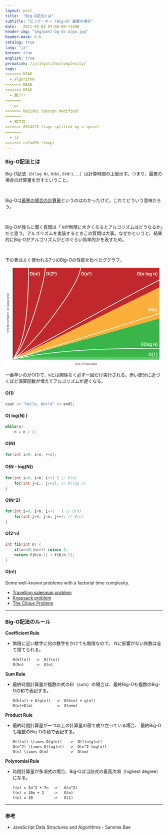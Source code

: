 ```yaml
---
layout: post
title:  "Big-O記法とは"
subtitle: "ビッグ・オー (Big-O) 最悪の場合"
date:   2021-05-03 07:00:00 +1400
header-img: "img/post-bg-ds-algo.jpg"
header-mask: 0.6
catalog: true
lang: "ja"
korean: true
english: true
permalink: /ja/algorithm/complexity/
tags:
<<<<<<< HEAD
  - algorithm
<<<<<<< HEAD
<<<<<<< HEAD
  - 競プロ
=======
  - ps
>>>>>>> ba229b1 (Design Modified)
=======
  - 競プロ
>>>>>>> 8534215 (tags splitted by a space)
=======
  - cs
>>>>>>> ce7ad93 (temp)
---
```


### Big-O記法とは
Big-O記法（`O(log N)`, `O(N)`, `O(N!)`, ...）は計算時間の上限示す。つまり、最悪の場合の計算量を示すということ。

<br>

Big-Oは<u>最悪の場合の計算量</u>というのはわかったけど。これてどういう意味だろう。

<br>

Big-Oが我らに聞く質問は「 `N`が無限に大きくなるとアルゴリズムはどうなるか」だと思う。アルゴリズムを実装するときこの質問は大事。なぜかというと、結果的にBig-Oがアルゴリズムがどのぐらい効率的かを表すため。

<br>

下の表はよく使われる7つのBig-Oの性能を比べたググラフ。

![Big-Oh Chart](/img/in-post/ds-algo/complexity/big-oh.png)

一番早いのがO(1)で、`N`とは関係なく必ず一回だけ実行される。赤い部分に近づくほど演算回数が増えてアルゴリズムが遅くなる。

#### O(1)
```cpp
cout << "Hello, World" << endl;
```

#### O( log(N) )

```cpp
while(n)
    n = n / 2;
```

#### O(N)

```cpp
for(int i=0; i<n; ++i);
```

#### O(N・log(N))

```cpp
for(int i=0; i<n; i++) { // O(n)
    for(int j=i;; j/=2); // O(log n)
}
```

#### O(N^2)

```cpp
for(int i=0; i<n; i++)   { // O(n)
    for(int j=0; j<n; j++); // O(n)
}
```

#### O(2^n)

```cpp
int fib(int n) {
    if(n==0||n==1) return 1;
    return fib(n-1) + fib(n-2);
}
```

#### O(n!)
Some well-known problems with a factorial time complexity.

- [Travelling salesman problem](https://en.wikipedia.org/wiki/Travelling_salesman_problem)
- [Knapsack problem](https://en.wikipedia.org/wiki/Knapsack_problem)
- [The Clique Problem](https://en.wikipedia.org/wiki/Clique_problem)

---

### Big-O記法のルール

**Coefficient Rule**
- 無限に近い数字に何の数字をかけても無限なので、 Nに影響がない係数は全て捨てられる。
    ```
    O(kf(n))  ->  O(f(n)) 
    O(5n)     ->  O(n)
    ```

**Sum Rule**
- 最終時間計算量が複数の式の和（sum）の場合は、最終Big-Oも複数のBig-Oの和で表記する。
    ```
    O(h(n)) + O(g(n))  ->  O(h(n) + g(n))
    O(n)+O(m)          ->  O(n+m)
    ```

**Product Rule**
- 最終時間計算量が一つ以上の計算量の積で成り立っている場合、 最終Big-Oも複数のBig-Oの積で表記する。
    ```
    O(f(n)) \times O(g(n))   ->  O(f(n)g(n))
    O(n^2) \times O(log(n))  ->  O(n^2 log(n))
    O(n) \times O(m)         ->  O(nm)
    ```

**Polynomial Rule**
- 時間計算量が多項式の場合、Big-Oは当該式の最高次項（highest degree）になる。
    ```
    f(n) = 5n^2 + 7n  ->   O(n^2)
    f(n) = 10n + 2    ->   O(n)
    f(n) = 10         ->   O(1)
    ```
---

### 参考
- JavaScript Data Structures and Algorithms - Sammie Bae